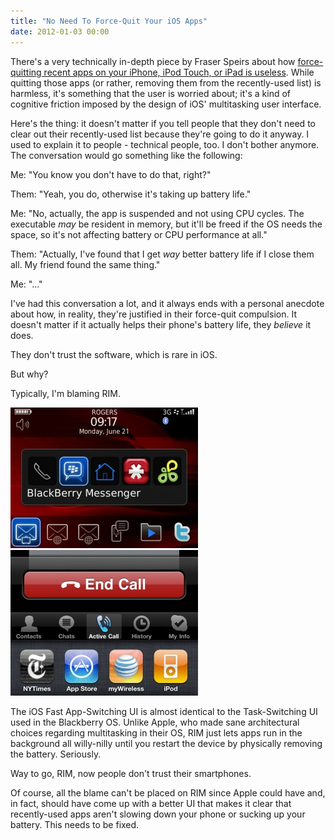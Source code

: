 ```yaml
---
title: "No Need To Force-Quit Your iOS Apps"
date: 2012-01-03 00:00
---
```


There's a very technically in-depth piece by Fraser Speirs about how [force-quitting recent apps on your iPhone, iPod Touch, or iPad is useless](http://speirs.org/blog/2012/1/2/misconceptions-about-ios-multitasking.html). While quitting those apps (or rather, removing them from the recently-used list) is harmless, it's something that the user is worried about; it's a kind of cognitive friction imposed by the design of iOS' multitasking user interface.

Here's the thing: it doesn't matter if you tell people that they don't need to clear out their recently-used list because they're going to do it anyway. I used to explain it to people - technical people, too. I don't bother anymore. The conversation would go something like the following:

Me: "You know you don't have to do that, right?"

Them: "Yeah, you do, otherwise it's taking up battery life."

Me: "No, actually, the app is suspended and not using CPU cycles. The executable _may_ be resident in memory, but it'll be freed if the OS needs the space, so it's not affecting battery or CPU performance at all."

Them: "Actually, I've found that I get _way_ better battery life if I close them all. My friend found the same thing."

Me: "..."

I've had this conversation a lot, and it always ends with a personal anecdote about how, in reality, they're justified in their force-quit compulsion. It doesn't matter if it actually helps their phone's battery life, they _believe_ it does.

They don't trust the software, which is rare in iOS.

But why?

Typically, I'm blaming RIM.

 ![](/img/import/blog/2012/01/misconceptions-ios-multitasking/B47630F2FC364308B1FBF06D4FDDBEE8.jpg) ![](/img/import/blog/2012/01/misconceptions-ios-multitasking/DCC6DD50B874486AA208526337F48959.jpg)

The iOS Fast App-Switching UI is almost identical to the Task-Switching UI used in the Blackberry OS. Unlike Apple, who made sane architectural choices regarding multitasking in their OS, RIM just lets apps run in the background all willy-nilly until you restart the device by physically removing the battery. Seriously.

Way to go, RIM, now people don't trust their smartphones.

Of course, all the blame can't be placed on RIM since Apple could have and, in fact, should have come up with a better UI that makes it clear that recently-used apps aren't slowing down your phone or sucking up your battery. This needs to be fixed.

<!-- more -->
